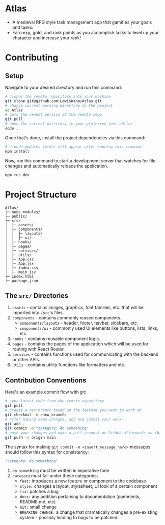 # Atlas

- A medieval RPG style task management app that gamifies your goals and tasks. 
- Earn exp, gold, and rank points as you accomplish tasks to level up your character and increase your rank!

# Contributing

## Setup

Navigate to your desired directory and run this command:

```bash
# clones the remote repository into your machine
git clone git@github.com:LowisWano/Atlas.git
# change current working directory to the project
cd Atlas
# gets the newest version of the remote repo
git pull
# open the current directory in your preferred text editor
code .
```

Once that's done, install the project dependencies via this command: 

```bash
# a node_modules folder will appear after running this command
npm install
```

Now, run this command to start a development server that watches for file changes and automatically reloads the application.

```bash
npm run dev
```

# Project Structure

```
Atlas/
├─ node_modules/
├─ public/
├─ src/
│  ├─ assets/
│  ├─ components/
│  │  ├─ layouts/
│  │  ├─ ui/
│  ├─ hooks/
│  ├─ pages/
│  ├─ services/
│  ├─ utils/
│  ├─ App.css
│  ├─ App.jsx
│  ├─ index.css
│  ├─ main.jsx
├─ index.html
├─ package.json
```

## The `src/` Directories

1. `assets` - contains images, graphics, font families, etc. that will be imported into `/src`'s files.
2. `components` - contains commonly reused components.
   - `components/layouts` - header, footer, navbar, sidebars, etc.
   - `components/ui` - commonly used UI elements like buttons, lists, links, etc.
3. `hooks` - contains reusable component logic.
4. `pages` - contains the pages of the application which will be used for routing with React Router.
5. `services` - contains functions used for communicating with the backend or other APIs.
6. `utils` - contains utility functions like formatters and etc.

## Contribution Conventions

Here's an example commit flow with git:

```bash
# sync latest code from the remote repository
git pull
# create a new branch based on the feature you want to work on
git checkout -b <new_branch>
# after making some changes, add and commit your work
git add .
git commit -m "category: do something"
# push your changes and make a pull request on GitHub afterwards so that I can review them
git push -u origin main
```

The syntax for making `git commit -m <insert_message_here>` messages should follow this syntax for consistency:

```bash
"category: do something"
```

1. `do something` must be written in imperative tone
2. `category` must fall under these categories;
   - `feat:` introduces a new feature or component to the codebase
   - `style:` changes a layout, stylesheet, UI look of a certain component
   - `fix:` patches a bug
   - `docs:` any addition pertaining to documentation (comments, README.md, etc)
   - `nit:` small change
   - `BREAKING CHANGE:` a change that dramatically changes a pre-existing system - possibly leading to bugs to be patched
